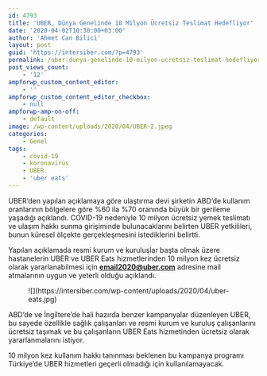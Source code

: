 ```yaml
---
id: 4793
title: 'UBER, Dünya Genelinde 10 Milyon Ücretsiz Teslimat Hedefliyor'
date: '2020-04-02T10:30:00+03:00'
author: 'Ahmet Can Bilici'
layout: post
guid: 'https://intersiber.com/?p=4793'
permalink: /uber-dunya-genelinde-10-milyon-ucretsiz-teslimat-hedefliyor/
post_views_count:
    - '12'
ampforwp_custom_content_editor:
    - ''
ampforwp_custom_content_editor_checkbox:
    - null
ampforwp-amp-on-off:
    - default
image: /wp-content/uploads/2020/04/UBER-2.jpeg
categories:
    - Genel
tags:
    - covid-19
    - koronavirüs
    - UBER
    - 'uber eats'
---
```


UBER’den yapılan açıklamaya göre ulaştırma devi şirketin ABD’de kullanım oranlarının bölgelere göre %60 ila %70 oranında büyük bir gerileme yaşadığı açıklandı. COVID-19 nedeniyle 10 milyon ücretsiz yemek teslimatı ve ulaşım hakkı sunma girişiminde bulunacaklarını belirten UBER yetkilileri, bunun küresel ölçekte gerçekleşmesini istediklerini belirtti.

Yapılan açıklamada resmi kurum ve kuruluşlar başta olmak üzere hastanelerin UBER ve UBER Eats hizmetlerinden 10 milyon kez ücretsiz olarak yararlanabilmesi için **email2020@uber.com** adresine mail atmalarının uygun ve yeterli olduğu açıklandı.

<figure class="wp-block-image size-full">![](https://intersiber.com/wp-content/uploads/2020/04/uber-eats.jpg)</figure>ABD’de ve İngiltere’de hali hazırda benzer kampanyalar düzenleyen UBER, bu sayede özellikle sağlık çalışanları ve resmi kurum ve kuruluş çalışanlarını ücretsiz taşımak ve bu çalışanların UBER Eats hizmetinden ücretsiz olarak yararlanmalarını istiyor.

10 milyon kez kullanım hakkı tanınması beklenen bu kampanya programı Türkiye’de UBER hizmetleri geçerli olmadığı için kullanılamayacak.